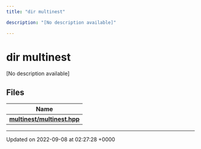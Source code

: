 ```yaml
---
title: "dir multinest"

description: "[No description available]"

---
```


# dir multinest

[No description available]

## Files

| Name           |
| -------------- |
| **[multinest/multinest.hpp](/documentation/code/files/multinest_8hpp/#file-multinest-multinest-hpp)**  |






-------------------------------

Updated on 2022-09-08 at 02:27:28 +0000
